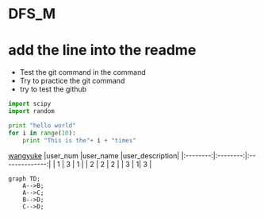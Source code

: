 # DFS_M
# add the line into the readme
* Test the git command in the command
* Try to practice the git command
* try to test the github

```python
import scipy 
import random

print "hello world"
for i in range(10):
    print "This is the"+ i + "times"
```

[wangyuke](https://wangyuke.cn)
|user_num  |user_name |user_description|
|:--------:|:--------:|:--------------:|
| 1        |       3  | 1             |
| 2        |        2 | 2             |
| 3        |         1| 3             |

```mermaid
graph TD;
    A-->B;
    A-->C;
    B-->D;
    C-->D;
```
